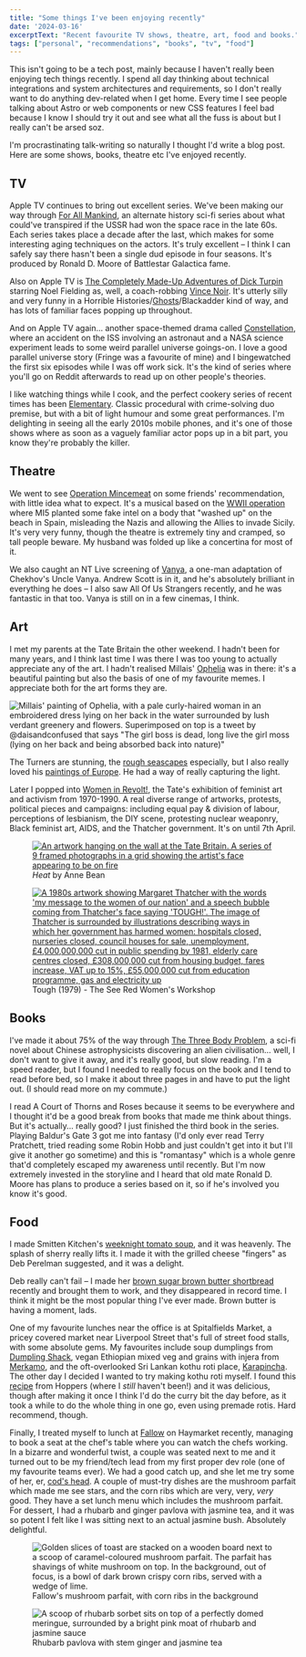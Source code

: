```yaml
---
title: "Some things I've been enjoying recently"
date: '2024-03-16'
excerptText: "Recent favourite TV shows, theatre, art, food and books."
tags: ["personal", "recommendations", "books", "tv", "food"]
---
```


This isn't going to be a tech post, mainly because I haven't really been enjoying tech things recently. I spend all day thinking about technical integrations and system architectures and requirements, so I don't really want to do anything dev-related when I get home. Every time I see people talking about Astro or web components or new CSS features I feel bad because I know I should try it out and see what all the fuss is about but I really can't be arsed soz. 

I'm procrastinating talk-writing so naturally I thought I'd write a blog post. Here are some shows, books, theatre etc I've enjoyed recently.

## TV 

Apple TV continues to bring out excellent series. We've been making our way through [For All Mankind](https://en.wikipedia.org/wiki/For_All_Mankind_(TV_series)), an alternate history sci-fi series about what could've transpired if the USSR had won the space race in the late 60s. Each series takes place a decade after the last, which makes for some interesting aging techniques on the actors. It's truly excellent &ndash; I think I can safely say there hasn't been a single dud episode in four seasons. It's produced by Ronald D. Moore of Battlestar Galactica fame.

Also on Apple TV is [The Completely Made-Up Adventures of Dick Turpin](https://www.youtube.com/watch?v=kq5TmH7Np1M) starring Noel Fielding as, well, a coach-robbing [Vince Noir](https://mightyboosh.fandom.com/wiki/Vince_Noir). It's utterly silly and very funny in a Horrible Histories/[Ghosts](https://en.wikipedia.org/wiki/Ghosts_(2019_TV_series))/Blackadder kind of way, and has lots of familiar faces popping up throughout. 

And on Apple TV again... another space-themed drama called [Constellation](https://en.wikipedia.org/wiki/Constellation_(TV_series)), where an accident on the ISS involving an astronaut and a NASA science experiment leads to some weird parallel universe goings-on. I love a good parallel universe story (Fringe was a favourite of mine) and I bingewatched the first six episodes while I was off work sick. It's the kind of series where you'll go on Reddit afterwards to read up on other people's theories.

I like watching things while I cook, and the perfect cookery series of recent times has been [Elementary](https://www.imdb.com/title/tt2191671/). Classic procedural with crime-solving duo premise, but with a bit of light humour and some great performances. I'm delighting in seeing all the early 2010s mobile phones, and it's one of those shows where as soon as a vaguely familiar actor pops up in a bit part, you know they're probably the killer. 

## Theatre

We went to see [Operation Mincemeat](https://www.operationmincemeat.com/) on some friends' recommendation, with little idea what to expect. It's a musical based on the [WWII operation](https://en.wikipedia.org/wiki/Operation_Mincemeat) where MI5 planted some fake intel on a body that "washed up" on the beach in Spain, misleading the Nazis and allowing the Allies to invade Sicily. It's very very funny, though the theatre is extremely tiny and cramped, so tall people beware. My husband was folded up like a concertina for most of it.

We also caught an NT Live screening of [Vanya](https://www.nationaltheatre.org.uk/whats-on/vanya/), a one-man adaptation of Chekhov's Uncle Vanya. Andrew Scott is in it, and he's absolutely brilliant in everything he does &ndash; I also saw All Of Us Strangers recently, and he was fantastic in that too. Vanya is still on in a few cinemas, I think.

## Art

I met my parents at the Tate Britain the other weekend. I hadn't been for many years, and I think last time I was there I was too young to actually appreciate any of the art. I hadn't realised Millais' [Ophelia](https://www.tate.org.uk/art/artworks/millais-ophelia-n01506/story-ophelia) was in there: it's a beautiful painting but also the basis of one of my favourite memes. I appreciate both for the art forms they are. 

![Millais' painting of Ophelia, with a pale curly-haired woman in an embroidered dress lying on her back in the water surrounded by lush verdant greenery and flowers. Superimposed on top is a tweet by @daisandconfused that says "The girl boss is dead, long live the girl moss (lying on her back and being absorbed back into nature)"](/img/blog/things-ive-been-enjoying/girl-moss.jpeg)

The Turners are stunning, the [rough seascapes](https://www.tate.org.uk/visit/tate-britain/display/jmw-turner/the-sea-toil-and-terror) especially, but I also really loved his [paintings of Europe](https://www.tate.org.uk/visit/tate-britain/display/jmw-turner/travels-in-europe). He had a way of really capturing the light. 

Later I popped into [Women in Revolt!](https://www.tate.org.uk/whats-on/tate-britain/women-in-revolt), the Tate's exhibition of feminist art and activism from 1970-1990. A real diverse range of artworks, protests, political pieces and campaigns: including equal pay & division of labour, perceptions of lesbianism, the DIY scene, protesting nuclear weaponry, Black feminist art, AIDS, and the Thatcher government. It's on until 7th April.

<div class="two-col"> 
<figure>
<a href="/img/blog/things-ive-been-enjoying/anne-bean.jpeg">
<picture>
<source srcset="/img/blog/things-ive-been-enjoying/anne-bean.webp" type="image/webp">
<img src="/img/blog/things-ive-been-enjoying/anne-bean.jpeg" alt="An artwork hanging on the wall at the Tate Britain. A series of 9 framed photographs in a grid showing the artist's face appearing to be on fire">
</picture>
</a>
<figcaption><i>Heat</i> by Anne Bean</figcaption>
</figure>
<figure>
<a href="/img/blog/things-ive-been-enjoying/thatcher.jpeg">
<picture>
<source srcset="/img/blog/things-ive-been-enjoying/thatcher.webp" type="image/webp">
<img src="/img/blog/things-ive-been-enjoying/thatcher.jpeg" alt="A 1980s artwork showing Margaret Thatcher with the words 'my message to the women of our nation' and a speech bubble coming from Thatcher's face saying 'TOUGH!'. The image of Thatcher is surrounded by illustrations describing ways in which her government has harmed women: hospitals closed, nurseries closed, council houses for sale, unemployment, £4,000,000,000 cut in public spending by 1981, elderly care centres closed, £308,000,000 cut from housing budget, fares increase, VAT up to 15%, £55,000,000 cut from education programme, gas and electricity up">
</picture>
</a>
<figcaption>Tough (1979) - The See Red Women's Workshop</figcaption>
</figure>
</div>

## Books

I've made it about 75% of the way through [The Three Body Problem](https://en.wikipedia.org/wiki/The_Three-Body_Problem_(novel)), a sci-fi novel about Chinese astrophysicists discovering an alien civilisation... well, I don't want to give it away, and it's really good, but slow reading. I'm a speed reader, but I found I needed to really focus on the book and I tend to read before bed, so I make it about three pages in and have to put the light out. (I should read more on my commute.)

I read A Court of Thorns and Roses because it seems to be everywhere and I thought it'd be a good break from books that made me think about things. But it's actually... really good? I just finished the third book in the series. Playing Baldur's Gate 3 got me into fantasy (I'd only ever read Terry Pratchett, tried reading some Robin Hobb and just couldn't get into it but I'll give it another go sometime) and this is "romantasy" which is a whole genre that'd completely escaped my awareness until recently. But I'm now extremely invested in the storyline and I heard that old mate Ronald D. Moore has plans to produce a series based on it, so if he's involved you know it's good.

## Food

I made Smitten Kitchen's [weeknight tomato soup](https://smittenkitchen.com/2024/03/weeknight-tomato-soup/), and it was heavenly. The splash of sherry really lifts it. I made it with the grilled cheese "fingers" as Deb Perelman suggested, and it was a delight. 

Deb really can't fail &ndash; I made her [brown sugar brown butter shortbread](https://smittenkitchen.com/2023/12/brown-butter-brown-sugar-shortbread/) recently and brought them to work, and they disappeared in record time. I think it might be the most popular thing I've ever made. Brown butter is having a moment, lads.

One of my favourite lunches near the office is at Spitalfields Market, a pricey covered market near Liverpool Street that's full of street food stalls, with some absolute gems. My favourites include soup dumplings from [Dumpling Shack](https://oldspitalfieldsmarket.com/food-and-drink/dumpling-shack), vegan Ethiopian mixed veg and grains with injera from [Merkamo](https://oldspitalfieldsmarket.com/food-and-drink/merkamo-ethiopia), and the oft-overlooked Sri Lankan kothu roti place, [Karapincha](https://oldspitalfieldsmarket.com/food-and-drink/karapincha). The other day I decided I wanted to try making kothu roti myself. I found this [recipe](https://sortedfood.com/2021/07/29/karan-hoppers-chicken-kothu-roti-recipe/) from Hoppers (where I *still* haven't been!) and it was delicious, though after making it once I think I'd do the curry bit the day before, as it took a while to do the whole thing in one go, even using premade rotis. Hard recommend, though.

Finally, I treated myself to lunch at [Fallow](https://fallowrestaurant.com/) on Haymarket recently, managing to book a seat at the chef's table where you can watch the chefs working. In a bizarre and wonderful twist, a couple was seated next to me and it turned out to be my friend/tech lead from my first proper dev role (one of my favourite teams ever). We had a good catch up, and she let me try some of her, er, [cod's head](https://www.greatbritishchefs.com/recipes/cods-head-with-sriracha-butter-sauce-recipe). A couple of must-try dishes are the mushroom parfait which made me see stars, and the corn ribs which are very, very, *very* good. They have a set lunch menu which includes the mushroom parfait. For dessert, I had a rhubarb and ginger pavlova with jasmine tea, and it was so potent I felt like I was sitting next to an actual jasmine bush. Absolutely delightful. 

<div class="two-col"> 
<figure>
<picture>
<source srcset="/img/blog/things-ive-been-enjoying/fallow-starter.webp" type="image/webp">
<img src="/img/blog/fallow-starter.jpeg" alt="Golden slices of toast are stacked on a wooden board next to a scoop of caramel-coloured mushroom parfait. The parfait has shavings of white mushroom on top. In the background, out of focus, is a bowl of dark brown crispy corn ribs, served with a wedge of lime.">
</picture>
<figcaption>Fallow's mushroom parfait, with corn ribs in the background</figcaption>
</figure>
<figure>
<picture>
<source srcset="/img/blog/things-ive-been-enjoying/fallow-dessert.webp" type="image/webp">
<img src="/img/blog/fallow-dessert.JPG" alt="A scoop of rhubarb sorbet sits on top of a perfectly domed meringue, surrounded by a bright pink moat of rhubarb and jasmine sauce">
</picture>
<figcaption>Rhubarb pavlova with stem ginger and jasmine tea</figcaption>
</figure>
</div>

